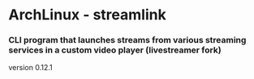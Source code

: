 # ArchLinux - streamlink
### CLI program that launches streams from various streaming services in a custom video player (livestreamer fork)

version 0.12.1
